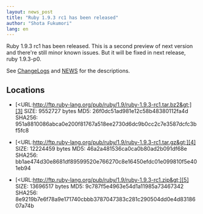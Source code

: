 ```yaml
---
layout: news_post
title: "Ruby 1.9.3 rc1 has been released"
author: "Shota Fukumori"
lang: en
---
```


Ruby 1.9.3 rc1 has been released. This is a second preview of next
version and there\'re still minor known issues. But it will be fixed in
next release, ruby 1.9.3-p0.

See [ChangeLogs][1] and [NEWS][2] for the descriptions.

## Locations

* [&lt;URL:http://ftp.ruby-lang.org/pub/ruby/1.9/ruby-1.9.3-rc1.tar.bz2&gt;][3]
  SIZE: 9552727 bytes
  MD5: 26f0dc51ad981e12c58b48380112fa4d
  SHA256: 951a8810086abca0e200f81767a518ee2730d6dc9b0cc2c7e3587dcfc3bf5fc8

* [&lt;URL:http://ftp.ruby-lang.org/pub/ruby/1.9/ruby-1.9.3-rc1.tar.gz&gt;][4]
  SIZE: 12224459 bytes
  MD5: 46a2a481536ca0ca0b80ad2b091df68e
  SHA256: bb1ae474d30e8681df89599520e766270c8e16450efdc01e099810f5e401eb94

* [&lt;URL:http://ftp.ruby-lang.org/pub/ruby/1.9/ruby-1.9.3-rc1.zip&gt;][5]
  SIZE: 13696517 bytes
  MD5: 9c787f5e4963e54d1a11985a73467342
  SHA256: 8e9219b7e6f78a9e171740cbbb3787047383c281c290504dd0e4d8318607a74b



[1]: http://svn.ruby-lang.org/repos/ruby/tags/v1_9_3_rc1/ChangeLog
[2]: http://svn.ruby-lang.org/repos/ruby/tags/v1_9_3_rc1/NEWS
[3]: http://ftp.ruby-lang.org/pub/ruby/1.9/ruby-1.9.3-rc1.tar.bz2
[4]: http://ftp.ruby-lang.org/pub/ruby/1.9/ruby-1.9.3-rc1.tar.gz
[5]: http://ftp.ruby-lang.org/pub/ruby/1.9/ruby-1.9.3-rc1.zip
